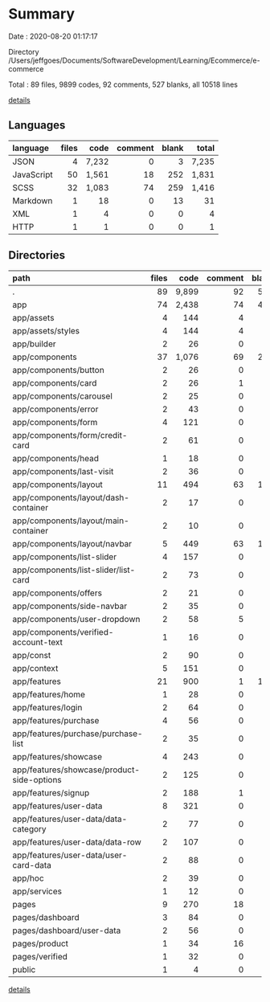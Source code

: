 # Summary

Date : 2020-08-20 01:17:17

Directory /Users/jeffgoes/Documents/SoftwareDevelopment/Learning/Ecommerce/e-commerce

Total : 89 files,  9899 codes, 92 comments, 527 blanks, all 10518 lines

[details](details.md)

## Languages
| language | files | code | comment | blank | total |
| :--- | ---: | ---: | ---: | ---: | ---: |
| JSON | 4 | 7,232 | 0 | 3 | 7,235 |
| JavaScript | 50 | 1,561 | 18 | 252 | 1,831 |
| SCSS | 32 | 1,083 | 74 | 259 | 1,416 |
| Markdown | 1 | 18 | 0 | 13 | 31 |
| XML | 1 | 4 | 0 | 0 | 4 |
| HTTP | 1 | 1 | 0 | 0 | 1 |

## Directories
| path | files | code | comment | blank | total |
| :--- | ---: | ---: | ---: | ---: | ---: |
| . | 89 | 9,899 | 92 | 527 | 10,518 |
| app | 74 | 2,438 | 74 | 461 | 2,973 |
| app/assets | 4 | 144 | 4 | 39 | 187 |
| app/assets/styles | 4 | 144 | 4 | 39 | 187 |
| app/builder | 2 | 26 | 0 | 13 | 39 |
| app/components | 37 | 1,076 | 69 | 233 | 1,378 |
| app/components/button | 2 | 26 | 0 | 6 | 32 |
| app/components/card | 2 | 26 | 1 | 5 | 32 |
| app/components/carousel | 2 | 25 | 0 | 3 | 28 |
| app/components/error | 2 | 43 | 0 | 8 | 51 |
| app/components/form | 4 | 121 | 0 | 10 | 131 |
| app/components/form/credit-card | 2 | 61 | 0 | 5 | 66 |
| app/components/head | 1 | 18 | 0 | 2 | 20 |
| app/components/last-visit | 2 | 36 | 0 | 8 | 44 |
| app/components/layout | 11 | 494 | 63 | 136 | 693 |
| app/components/layout/dash-container | 2 | 17 | 0 | 3 | 20 |
| app/components/layout/main-container | 2 | 10 | 0 | 2 | 12 |
| app/components/layout/navbar | 5 | 449 | 63 | 128 | 640 |
| app/components/list-slider | 4 | 157 | 0 | 28 | 185 |
| app/components/list-slider/list-card | 2 | 73 | 0 | 11 | 84 |
| app/components/offers | 2 | 21 | 0 | 7 | 28 |
| app/components/side-navbar | 2 | 35 | 0 | 7 | 42 |
| app/components/user-dropdown | 2 | 58 | 5 | 10 | 73 |
| app/components/verified-account-text | 1 | 16 | 0 | 3 | 19 |
| app/const | 2 | 90 | 0 | 1 | 91 |
| app/context | 5 | 151 | 0 | 37 | 188 |
| app/features | 21 | 900 | 1 | 124 | 1,025 |
| app/features/home | 1 | 28 | 0 | 4 | 32 |
| app/features/login | 2 | 64 | 0 | 8 | 72 |
| app/features/purchase | 4 | 56 | 0 | 10 | 66 |
| app/features/purchase/purchase-list | 2 | 35 | 0 | 5 | 40 |
| app/features/showcase | 4 | 243 | 0 | 32 | 275 |
| app/features/showcase/product-side-options | 2 | 125 | 0 | 15 | 140 |
| app/features/signup | 2 | 188 | 1 | 21 | 210 |
| app/features/user-data | 8 | 321 | 0 | 49 | 370 |
| app/features/user-data/data-category | 2 | 77 | 0 | 13 | 90 |
| app/features/user-data/data-row | 2 | 107 | 0 | 15 | 122 |
| app/features/user-data/user-card-data | 2 | 88 | 0 | 10 | 98 |
| app/hoc | 2 | 39 | 0 | 11 | 50 |
| app/services | 1 | 12 | 0 | 3 | 15 |
| pages | 9 | 270 | 18 | 51 | 339 |
| pages/dashboard | 3 | 84 | 0 | 12 | 96 |
| pages/dashboard/user-data | 2 | 56 | 0 | 8 | 64 |
| pages/product | 1 | 34 | 16 | 11 | 61 |
| pages/verified | 1 | 32 | 0 | 4 | 36 |
| public | 1 | 4 | 0 | 0 | 4 |

[details](details.md)